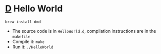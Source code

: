 # [D](http://dlang.org/) Hello World

`brew install dmd`

* The source code is in `HelloWorld.d`, compilation instructions are in the `makefile`
* Compile it: `make`
* Run it: `./HelloWorld`
